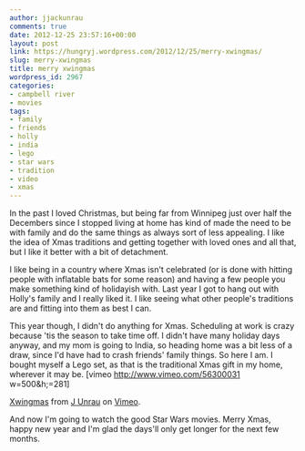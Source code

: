 ```yaml
---
author: jjackunrau
comments: true
date: 2012-12-25 23:57:16+00:00
layout: post
link: https://hungryj.wordpress.com/2012/12/25/merry-xwingmas/
slug: merry-xwingmas
title: merry xwingmas
wordpress_id: 2967
categories:
- campbell river
- movies
tags:
- family
- friends
- holly
- india
- lego
- star wars
- tradition
- video
- xmas
---
```


In the past I loved Christmas, but being far from Winnipeg just over half the Decembers since I stopped living at home has kind of made the need to be with family and do the same things as always sort of less appealing. I like the idea of Xmas traditions and getting together with loved ones and all that, but I like it better with a bit of detachment.

I like being in a country where Xmas isn't celebrated (or is done with hitting people with inflatable bats for some reason) and having a few people you make something kind of holidayish with. Last year I got to hang out with Holly's family and I really liked it. I like seeing what other people's traditions are and fitting into them as best I can.

This year though, I didn't do anything for Xmas. Scheduling at work is crazy because 'tis the season to take time off. I didn't have many holiday days anyway, and my mom is going to India, so heading home was a bit less of a draw, since I'd have had to crash friends' family things. So here I am. I bought myself a Lego set, as that is the traditional Xmas gift in my home, wherever it may be.
[vimeo http://www.vimeo.com/56300031 w=500&h;=281] 

[Xwingmas](http://vimeo.com/56300031) from [J Unrau](http://vimeo.com/librarianaut) on [Vimeo](http://vimeo.com).

And now I'm going to watch the good Star Wars movies. Merry Xmas, happy new year and I'm glad the days'll only get longer for the next few months.
